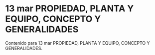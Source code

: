 # 13 mar  PROPIEDAD, PLANTA Y EQUIPO, CONCEPTO Y GENERALIDADES

Contenido para 13 mar  PROPIEDAD, PLANTA Y EQUIPO, CONCEPTO Y GENERALIDADES.